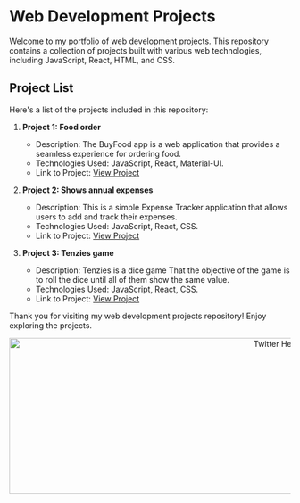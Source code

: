 # Web Development Projects

Welcome to my portfolio of web development projects. This repository contains a collection of projects built with various web technologies, including JavaScript, React, HTML, and CSS.

## Project List

Here's a list of the projects included in this repository:

1. **Project 1: Food order**
   - Description: The BuyFood app is a web application that provides a seamless experience for ordering food.
   - Technologies Used: JavaScript, React, Material-UI.
   - Link to Project: [View Project](https://github.com/ElhaiMansbach/React-Projects/tree/main/Food%20order)

2. **Project 2: Shows annual expenses**
   - Description: This is a simple Expense Tracker application that allows users to add and track their expenses.
   - Technologies Used: JavaScript, React, CSS.
   - Link to Project: [View Project](https://github.com/ElhaiMansbach/React-Projects/tree/main/Shows%20annual%20expenses)

3. **Project 3: Tenzies game**
   - Description: Tenzies is a dice game That the objective of the game is to roll the dice until all of them show the same value. 
   - Technologies Used: JavaScript, React, CSS.
   - Link to Project: [View Project](https://github.com/ElhaiMansbach/React-Projects/tree/main/Tenzies%20game)

Thank you for visiting my web development projects repository! Enjoy exploring the projects.

<p align="center">
  <img src="https://user-images.githubusercontent.com/74247437/207982883-97aacfb1-a7be-4ae6-8977-898f06d3acf8.png" alt="Twitter Header Photo" width="1000" height="280">
</p>
